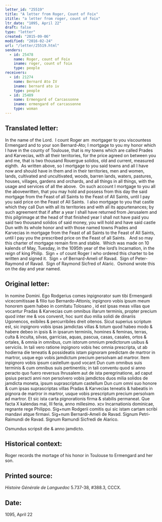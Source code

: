 ```yaml
---
letter_id: "25519"
title: "A letter from Roger, Count of Foix"
ititle: "a letter from roger, count of foix"
ltr_date: "1095, April 22"
draft: false
type: "letter"
created: "2015-09-06"
modified: "2016-02-24"
url: "/letter/25519.html"
senders:
  - id: 25478
    name: Roger, count of Foix
    iname: roger, count of foix
    type: people
receivers:
  - id: 21274
    name: Bernard Ato IV
    iname: bernard ato iv
    type: people
  - id: 25489
    name: Ermengard of Carcassonne
    iname: ermengard of carcassonne
    type: woman
---
```

<h2> Translated letter:</h2><p>In the name of the Lord.&nbsp; I count Roger am&nbsp; mortgager to you viscountess Ermengard and to your son Bernard-Ato; I mortgage to you my honor which I have in the county of Toulouse, that is my towns which are called Prades and Karvecias, with all their territories, for the price agreed on between you and me, that is two thousand Rouergue solidos, old and current, measured eighth.&nbsp; As written above, so I mortgage to you said towns and all I have now and should have in them and in their territories, men and women, lands, cultivated and uncultivated, woods, barren lands, waters, pastures, houses, villages, gardens and orchards, and all things in all things, with the usage and services of all the above.&nbsp; On such account I mortgage to you all the abovewritten, that you may hold and possess from this day the said mortgage from the Feast of all Saints to the Feast of All Saints, until I pay you said price on the Feast of All Saints.&nbsp; I also mortgage to you that castle which they call Dun with all its territories and with all its appurtenances; by such agreement that if after a year I shall have returned from Jerusalem and this pilgrimage at the head of that finished year I shall not have paid you said two thousand solidos of said money, you will hold and have said castle Dun with its whole honor and with those named towns Prades and Karvecias in mortgage from the Feast of all Saints to the Feast of All Saints, until I pay you the prescribed price on the Feast of all Saints.&nbsp;&nbsp; And so may this charter of mortgage remain firm and stable.&nbsp; Which was made on 10 kalends of May, Tuesday, in the 1095th year of the lord’s Incarnation, in the reign of king Philip.&nbsp; Sign + of count Roger I who ordered this charter to be written and signed it.&nbsp; Sign + of Bernard-Ameli of Ravad.&nbsp; Sign of Peter-Raymond of Ravad.&nbsp; Sign of Raymond Sicfred of Alaric.&nbsp; Osmond wrote this on the day and year named.</p><h2 class="mt-4"> Original letter:</h2><p>In nomine Domini. Ego Rodgerius comes inpignorator sum tibi Ermengardi vicecomitissae &amp; filio tuo Bernardo-Attonis; inpignoro vobis ipsum meum honorem quem habeo in comitatu Tolosano , id est ipsas meas villas que vocantur Pradas &amp; Karvecias cum omnibus illarum terminis, propter precium quod inter me &amp; vos convenit, hoc sunt duo milia solidi de dinariis Ugonencos, exibiles &amp; percurribiles dreit oitenos. Sicut superius scriptum est, sic inpignoro vobis ipsas jamdictas villas &amp; totum quod habeo modo &amp; habere debeo in ipsis &amp; in ipsarum terminiis, homines &amp; feminas, terras, culta &amp; inculta, silvas, garricias, aquas, pascua, casas, casales, ortos &amp; ortales, &amp; omnia in omnibus, cum istorum omnium predictorum usibus &amp; serviciis. In tali vero ratione inpignoro vobis hec omnia prescripta, ut ab hodierna die teneatis &amp; possideatis is­tam pignoram predictam de martror in martror, usque ego vobis jamdictum precium persolvam ad martror. Item inpignoro vo­bis ipsum castellum quod vocant Dun cum omnibus suis terminis &amp; cum omnibus suis pertinentiis; in tali conventu quod si anno peracto quo fuero reversus Ihrusalem aut de ista peregrinatione, ad caput ipsius peracti anni non persolvero vobis jamdictos duos milia solidos de jamdicta moneta, ipsum suprascriptum castellum Dun cum omni suo honore &amp; cum ipsas suprascriptas villas Pradas &amp; Karvecias teneatis &amp; habeatis in pignora de martror in martror, usque vobis prescriptum precium persolvam ad martror. Et sic ista carta pignorationis firma &amp; stabilis permaneat. Que facta X kalendas mai, III feria, anno millesimo. xcv Incarnationis dominicae, regnante rege Philippo. Sig+num Rodgerii comitis qui sic istam cartam scribi mandavi atque firmavi. Sig+num Bernardi-Ameli de Ravad. Signum Petri-Raimundi de Ravad. Signum Ramundi Sicfredi de Alarico.</p><p>Osmundus scripsit die &amp; anno jamdicto.</p><h2 class="mt-4"> Historical context:</h2><p>Roger records the mortage of his honor in Toulouse to Ermengard and her son.</p><h2 class="mt-4"> Printed source:</h2><p><i>Histoire Générale de Languedoc</i> 5.737-38, #388.3, CCCX.&nbsp;</p><h2 class="mt-4"> Date:</h2>1095, April 22